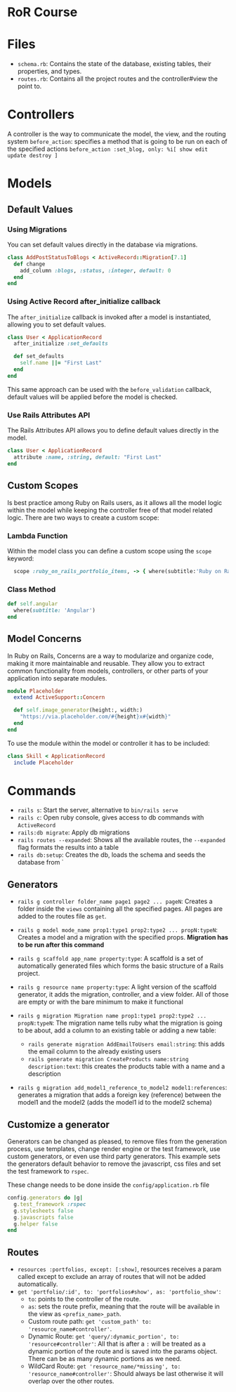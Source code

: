 # RoR Course

# Files

- `schema.rb`: Contains the state of the database, existing tables, their properties, and types.
- `routes.rb`: Contains all the project routes and the controller#view the point to.

# Controllers

A controller is the way to communicate the model, the view, and the routing system
`before_action`: specifies a method that is going to be run on each of the specified actions `before_action :set_blog, only: %i[ show edit update destroy ]`

# Models

## Default Values

### Using Migrations

You can set default values directly in the database via migrations.

```ruby
class AddPostStatusToBlogs < ActiveRecord::Migration[7.1]
  def change
    add_column :blogs, :status, :integer, default: 0
  end
end
```

### Using Active Record after_initialize callback

The `after_initialize` callback is invoked after a model is instantiated, allowing you to set default values.

```ruby
class User < ApplicationRecord
  after_initialize :set_defaults

  def set_defaults
    self.name ||= "First Last"
  end
end
```

This same approach can be used with the `before_validation` callback, default values will be applied before the model is checked.

### Use Rails Attributes API

The Rails Attributes API allows you to define default values directly in the model.

```ruby
class User < ApplicationRecord
  attribute :name, :string, default: "First Last"
end
```

## Custom Scopes

Is best practice among Ruby on Rails users, as it allows all the model logic within the model while keeping the controller free of that model related logic. There are two ways to create a custom scope:

### Lambda Function

Within the model class you can define a custom scope using the `scope` keyword:

```ruby
  scope :ruby_on_rails_portfolio_items, -> { where(subtitle:'Ruby on Rails') }
```

### Class Method

```ruby
def self.angular
  where(subtitle: 'Angular')
end
```

## Model Concerns

In Ruby on Rails, Concerns are a way to modularize and organize code, making it more maintainable and reusable. They allow you to extract common functionality from models, controllers, or other parts of your application into separate modules.

```ruby
module Placeholder
  extend ActiveSupport::Concern

  def self.image_generator(height:, width:)
    "https://via.placeholder.com/#{height}x#{width}"
  end
end
```

To use the module within the model or controller it has to be included:

```ruby
class Skill < ApplicationRecord
  include Placeholder
```

# Commands

- `rails s`: Start the server, alternative to `bin/rails serve`
- `rails c`: Open ruby console, gives access to db commands with `ActiveRecord`
- `rails:db migrate`: Apply db migrations
- `rails routes --expanded`: Shows all the available routes, the `--expanded` flag formats the results into a table
- `rails db:setup`: Creates the db, loads the schema and seeds the database from `

## Generators

- `rails g controller folder_name page1 page2 ... pageN`: Creates a folder inside the `views` containing all the specified pages. All pages are added to the routes file as `get`.

- `rails g model mode_name prop1:type1 prop2:type2 ... propN:typeN`: Creates a model and a migration with the specified props. **Migration has to be run after this command**

- `rails g scaffold app_name property:type`: A scaffold is a set of automatically generated files which forms the basic structure of a Rails project.

- `rails g resource name property:type`: A light version of the scaffold generator, it adds the migration, controller, and a view folder. All of those are empty or with the bare minimum to make it functional

- `rails g migration Migration name prop1:type1 prop2:type2 ... propN:typeN`: The migration name tells ruby what the migration is going to be about, add a column to an existing table or adding a new table:

  - `rails generate migration AddEmailToUsers email:string`: this adds the email column to the already existing users
  - `rails generate migration CreateProducts name:string description:text`: this creates the products table with a name and a description

- `rails g migration add_model1_reference_to_model2 model1:references`: generates a migration that adds a foreign key (reference) between the model1 and the model2 (adds the model1 id to the model2 schema)

## Customize a generator

Generators can be changed as pleased, to remove files from the generation process, use templates, change render engine or the test framework, use custom generators, or even use third party generators. This example sets the generators default behavior to remove the javascript, css files and set the test framework to `rspec`.

These change needs to be done inside the `config/application.rb` file

```ruby
config.generators do |g|
  g.test_framework :rspec
  g.stylesheets false
  g.javascripts false
  g.helper false
end
```

## Routes

- `resources :portfolios, except: [:show]`, resources receives a param called except to exclude an array of routes that will not be added automatically.
- `get 'portfolio/:id', to: 'portfolios#show', as: 'portfolio_show'`:
  - `to`: points to the controller of the route.
  - `as`: sets the route prefix, meaning that the route will be available in the view as `<prefix_name>_path`.
  - Custom route path: `get 'custom_path' to: 'resource_name#controller'`.
  - Dynamic Route: `get 'query/:dynamic_portion', to: 'resource#controller'`: All that is after a `:` will be treated as a dynamic portion of the route and is saved into the params object. There can be as many dynamic portions as we need.
  - WildCard Route: `get 'resource_name/*missing', to: 'resource_name#controller'`: Should always be last otherwise it will overlap over the other routes.
